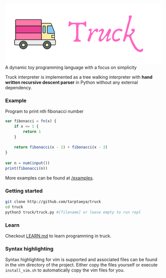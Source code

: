 ![Truck Banner](https://github.com/Tarptaeya/Truck/blob/master/banner.png)
A dynamic toy programming language with a focus on simplicity

Truck interpreter is implemented as a tree walking interpreter with **hand written recursive descent parser** in Python without any external dependency.

### Example
Program to print nth fibonacci number
```javascript
var fibonacci = fn(x) {
    if x <= 1 {
        return 1
    }

    return fibonacci(x - 1) + fibonacci(x - 2)
}

var n = num(input())
print(fibonacci(n))
```
More examples can be found at [/examples](https://github.com/Tarptaeya/Truck/tree/master/examples).

### Getting started
```bash
git clone http://github.com/tarptaeya/truck
cd truck
python3 truck/truck.py #[filename] or leave empty to run repl
```

### Learn
Checkout [LEARN.md](https://github.com/Tarptaeya/Truck/tree/master/docs/LEARN.md) to learn programming in truck.

### Syntax highlighting
Syntax highlighting for vim is supported and associated files can be found in the vim directory of the project. Either copy the files yourself or execute `install_vim.sh` to automatically copy the vim files for you.
